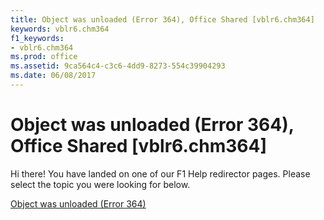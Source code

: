 ```yaml
---
title: Object was unloaded (Error 364), Office Shared [vblr6.chm364]
keywords: vblr6.chm364
f1_keywords:
- vblr6.chm364
ms.prod: office
ms.assetid: 9ca564c4-c3c6-4dd9-8273-554c39904293
ms.date: 06/08/2017
---
```



# Object was unloaded (Error 364), Office Shared [vblr6.chm364]

Hi there! You have landed on one of our F1 Help redirector pages. Please select the topic you were looking for below.

[Object was unloaded (Error 364)](http://msdn.microsoft.com/library/155b96e2-0bb6-dea0-b25a-26abe50ab198%28Office.15%29.aspx)

